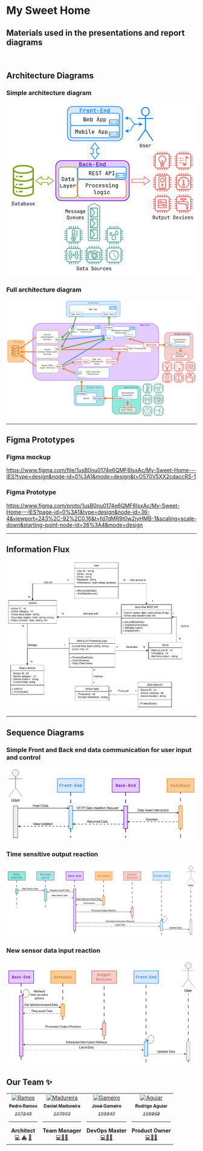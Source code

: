 # My Sweet Home
## Materials used in the presentations and report diagrams
&nbsp;

## Architecture Diagrams
### Simple architecture diagram
<img src = "presentations/Report_Diagrams/simple_architecture_diagram.png">

### Full architecture diagram
<img src = "presentations/Report_Diagrams/architecture_diagram.png">

---

## Figma Prototypes
### Figma mockup
https://www.figma.com/file/1usB0nu0174e6QMF6IsxAc/My-Sweet-Home---IES?type=design&node-id=0%3A1&mode=design&t=O570V5XX2cdaccRS-1

### Figma Prototype
https://www.figma.com/proto/1usB0nu0174e6QMF6IsxAc/My-Sweet-Home---IES?page-id=0%3A1&type=design&node-id=36-4&viewport=243%2C-92%2C0.16&t=fd7dMR9t0w2jyHMB-1&scaling=scale-down&starting-point-node-id=36%3A4&mode=design

---

## Information Flux

<img src = "presentations/Report_Diagrams/informationflux.png">

---
## Sequence Diagrams
### Simple Front and Back end data communication for user input and control
<img src = "presentations/Report_Diagrams/sequenceDiag1.png">

### Time sensitive output reaction
<img src = "presentations/Report_Diagrams/sequenceDiag2.png">

### New sensor data input reaction
<img src = "presentations/Report_Diagrams/sequenceDiag3.png">


## Our Team ✨

<!-- ALL-CONTRIBUTORS-LIST:START -->
<!-- prettier-ignore-start -->
<!-- markdownlint-disable -->
<table>
  <tr>
    <td align="center"><a href="https://github.com/P-Ramos16"><img src="https://avatars0.githubusercontent.com/P-Ramos16?v=3" width="150px;" alt="Ramos"/><br /><sub><b>Pedro Ramos</b><br><i>107348</i></sub></a><hr><b>Architect</b><br><a href="https://github.com/P-Ramos16" title="Code">💻</a> <a href="https://github.com/codesandbox/codesandbox-client/commits?author=CompuIves" title="Tests">⚠️</a> <a href="#tool-CompuIves" title="Tools">🔧</a></td>
    <td align="center"><a href="https://github.com/Dan1m4D"><img src="https://avatars0.githubusercontent.com/Dan1m4D?v=3" width="150px;" alt="Madureira"/><br /><sub><b>Daniel Madureira</b><br><i>107603</i></sub></a><hr><b>Team Manager</b><br><a href="https://github.com/Dan1m4D" title="Code">💻</a><a href="#design-CompuIves" title="Design">🎨</a><a href="#tool-CompuIves" title="Tools">🔧</a></td>
    <td align="center"><a href="https://github.com/zegameiro"><img src="https://avatars0.githubusercontent.com/zegameiro?v=3" width="150px;" alt="Gameiro"/><br /><sub><b>José Gameiro</b><br><i>108840</i></sub></a><hr><b>DevOps Master</b><br><a href="https://github.com/zegameiro" title="Code">💻</a><a href="#blog-CompuIves" title="Blogposts">📝</a><a href="#tool-CompuIves" title="Tools">🔧</a></td>
    <td align="center"><a href="https://github.com/FiNeX96"><img src="https://avatars0.githubusercontent.com/FiNeX96?v=3" width="150px;" alt="Aguiar"/><br /><sub><b>Rodrigo Aguiar</b><br><i>108969</i></sub></a><hr><b>Product Owner</b><br><a href="https://github.com/FiNeX96" title="Code">💻</a><a href="#tool-MergeMaestro" title="Tools">🔀</a><a href="#tool-CompuIves" title="Tools">🔧</a></td>
  </tr>
</table>

<!-- markdownlint-enable -->
<!-- prettier-ignore-end -->

<!-- ALL-CONTRIBUTORS-LIST:END -->
